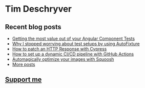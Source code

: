 # Tim Deschryver

<!-- prettier-ignore-start -->
<!-- BLOG:START -->

## Recent blog posts

- [Getting the most value out of your Angular Component Tests](https://timdeschryver.dev/blog/getting-the-most-value-out-of-your-angular-component-tests)
- [Why I stopped worrying about test setups by using AutoFixture](https://timdeschryver.dev/blog/why-i-stopped-worrying-about-test-setups-by-using-autofixture)
- [How to patch an HTTP Response with Cypress](https://timdeschryver.dev/blog/how-to-patch-an-http-response-with-cypress)
- [How to set up a dynamic CI/CD pipeline with GitHub Actions](https://timdeschryver.dev/blog/how-to-set-up-a-dynamic-ci-cd-pipeline-with-github-actions)
- [Automagically optimize your images with Squoosh](https://timdeschryver.dev/blog/automagically-optimize-your-images-with-squoosh)
- [More posts](https://timdeschryver.dev/blog)

<!-- BLOG:END -->
<!-- prettier-ignore-end -->

## [Support me](https://www.paypal.com/donate/?hosted_button_id=59M5TFPQJS8SQ)
